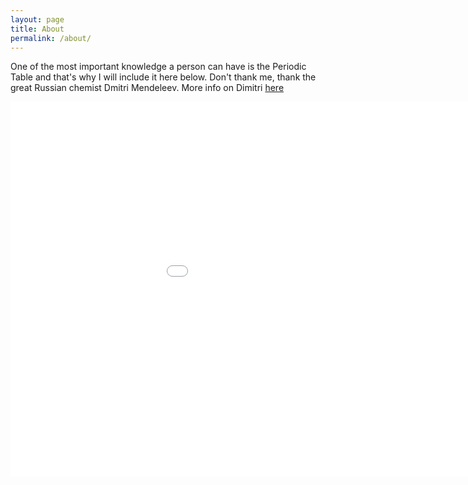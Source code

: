 ```yaml
---
layout: page
title: About
permalink: /about/
---
```


One of the most important knowledge a person can have is the Periodic Table and that's why I will include it here below.
Don't thank me, thank the great Russian chemist Dmitri Mendeleev. More info on Dimitri [here](https://en.wikipedia.org/wiki/Dmitri_Mendeleev)

<embed 
       type="text/html" 
       src="/periodic.html"
       width="1100"
       height="600"
       >


